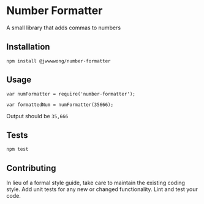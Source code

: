 Number Formatter
=========

A small library that adds commas to numbers

## Installation

  `npm install @jwwwwong/number-formatter`

## Usage

    var numFormatter = require('number-formatter');

    var formattedNum = numFormatter(35666);
  
  
  Output should be `35,666`


## Tests

  `npm test`

## Contributing

In lieu of a formal style guide, take care to maintain the existing coding style. Add unit tests for any new or changed functionality. Lint and test your code.
